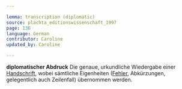 ```yaml
---

lemma: transcription (diplomatic)
source: plachta_editionswissenschaft_1997
page: 136
language: German
contributor: Caroline
updated_by: Caroline

---
```


**diplomatischer Abdruck** Die genaue, urkundliche Wiedergabe einer [Handschrift](manuscript.html), wobei sämtliche Eigenheiten ([Fehler](textualFault.html), Abkürzungen, gelegentlich auch Zeilenfall) übernommen werden.

